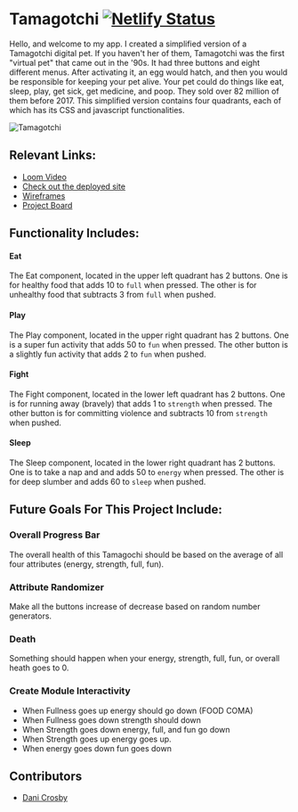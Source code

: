 # Tamagotchi [![Netlify Status](https://api.netlify.com/api/v1/badges/571fd96d-1a21-46f3-b21f-d97e7eb25d54/deploy-status)](https://app.netlify.com/sites/dc-tamagotchi/deploys)

Hello, and welcome to my app. I created a simplified version of a Tamagotchi digital pet. If you haven't her of them, Tamagotchi was the first "virtual pet" that came out in the '90s.  It had three buttons and eight different menus.  After activating it, an egg would hatch, and then you would be responsible for keeping your pet alive.  Your pet could do things like eat, sleep, play, get sick, get medicine, and poop.  They sold over 82 million of them before 2017. This simplified version contains four quadrants, each of which has its CSS and javascript functionalities.

![Tamagotchi](https://user-images.githubusercontent.com/68397076/109547032-8a5a8700-7a90-11eb-899c-dd6084e26856.png)


## Relevant Links:
- [Loom Video](https://www.loom.com/share/3d05d8429097455895b5c406cec7382f)
- [Check out the deployed site](https://dc-tamagotchi.netlify.app/)
- [Wireframes](https://www.figma.com/file/nYtKy2P1C017HoIS80c6zd/Tamagotchi?node-id=36%3A5)
- [Project Board](https://github.com/danicrosby/tamagotchi/projects)


## Functionality Includes: 
#### Eat
The Eat component, located in the upper left quadrant has 2 buttons.  One is for healthy food that adds 10 to `full` when pressed.  The other is for unhealthy food that subtracts 3 from `full` when pushed.
#### Play
The Play component, located in the upper right quadrant has 2 buttons.  One is a super fun activity that adds 50 to `fun` when pressed.  The other button is a slightly fun activity that adds 2 to `fun` when pushed.

#### Fight
The Fight component, located in the lower left quadrant has 2 buttons.  One is for running away (bravely) that adds 1 to `strength` when pressed.  The other button is for committing violence and subtracts 10 from `strength` when pushed.

#### Sleep
The Sleep component, located in the lower right quadrant has 2 buttons.  One is to take a nap and and adds 50 to `energy` when pressed.  The other is for deep slumber and adds 60 to `sleep` when pushed.


## Future Goals For This Project Include: 

### Overall Progress Bar
The overall health of this Tamagochi should be based on the average of all four attributes (energy, strength, full, fun).

### Attribute Randomizer
Make all the buttons increase of decrease based on random number generators.

### Death
Something should happen when your energy, strength, full, fun, or overall heath goes to 0.

### Create Module Interactivity
* When Fullness goes up energy should go down (FOOD COMA)
* When Fullness goes down strength should down
* When Strength goes down energy, full, and fun go down
* When Strength goes up energy goes up.
* When energy goes down fun goes down


## Contributors
- [Dani Crosby](https://github.com/danicrosby)
